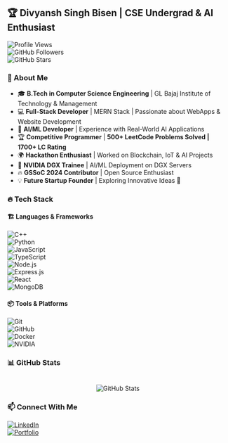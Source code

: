 ## 🏆 Divyansh Singh Bisen | CSE Undergrad & AI Enthusiast  

![Profile Views](https://komarev.com/ghpvc/?username=Singh-Divyansh&label=Profile%20Views&color=0e75b6&style=flat)  
![GitHub Followers](https://img.shields.io/github/followers/Singh-Divyansh?label=Followers)  
![GitHub Stars](https://img.shields.io/github/stars/Singh-Divyansh?label=Stars)  

### 🚀 About Me  
- 🎓 **B.Tech in Computer Science Engineering** | GL Bajaj Institute of Technology & Management  
- 💻 **Full-Stack Developer** | MERN Stack | Passionate about WebApps & Website Development  
- 🤖 **AI/ML Developer** | Experience with Real-World AI Applications  
- 🏆 **Competitive Programmer** | **500+ LeetCode Problems Solved | 1700+ LC Rating**  
- 🌍 **Hackathon Enthusiast** | Worked on Blockchain, IoT & AI Projects  
- 📡 **NVIDIA DGX Trainee** | AI/ML Deployment on DGX Servers  
- 🔥 **GSSoC 2024 Contributor** | Open Source Enthusiast  
- 💡 **Future Startup Founder** | Exploring Innovative Ideas 🚀  

### 🔥 Tech Stack  
#### 🏗️ **Languages & Frameworks**  
![C++](https://img.shields.io/badge/C++-00599C?style=flat&logo=c%2B%2B&logoColor=white)  
![Python](https://img.shields.io/badge/Python-3776AB?style=flat&logo=python&logoColor=white)  
![JavaScript](https://img.shields.io/badge/JavaScript-F7DF1E?style=flat&logo=javascript&logoColor=black)  
![TypeScript](https://img.shields.io/badge/TypeScript-3178C6?style=flat&logo=typescript&logoColor=white)  
![Node.js](https://img.shields.io/badge/Node.js-339933?style=flat&logo=nodedotjs&logoColor=white)  
![Express.js](https://img.shields.io/badge/Express.js-000000?style=flat&logo=express&logoColor=white)  
![React](https://img.shields.io/badge/React-61DAFB?style=flat&logo=react&logoColor=black)  
![MongoDB](https://img.shields.io/badge/MongoDB-47A248?style=flat&logo=mongodb&logoColor=white)  

#### 📦 **Tools & Platforms**  
![Git](https://img.shields.io/badge/Git-F05032?style=flat&logo=git&logoColor=white)  
![GitHub](https://img.shields.io/badge/GitHub-181717?style=flat&logo=github&logoColor=white)  
![Docker](https://img.shields.io/badge/Docker-2496ED?style=flat&logo=docker&logoColor=white)  
![NVIDIA](https://img.shields.io/badge/NVIDIA-DGX-76B900?style=flat&logo=nvidia&logoColor=white)  

### 📊 GitHub Stats  
<p align="center">
  <br>
  <img src="https://github-readme-stats.vercel.app/api?username=Singh-Divyansh&show_icons=true&theme=radical" alt="GitHub Stats" />
</p>  

### 📫 Connect With Me  
[![LinkedIn](https://img.shields.io/badge/LinkedIn-Divyansh_Singh-blue?style=flat&logo=linkedin)](https://www.linkedin.com/in/singhdivyansh08)  
[![Portfolio](https://img.shields.io/badge/Portfolio-Visit-green?style=flat&logo=web&logoColor=white)](https://singh-divyansh.github.io/PORTFOLIO/) 

